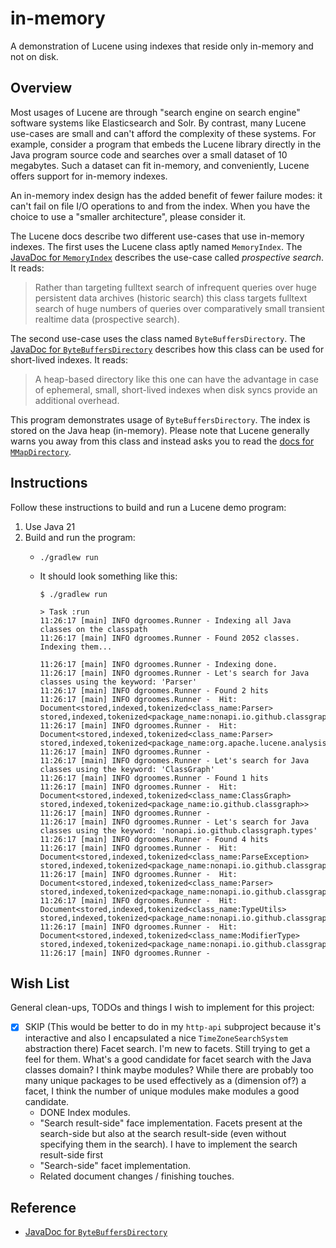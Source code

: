 # in-memory

A demonstration of Lucene using indexes that reside only in-memory and not on disk.


## Overview

Most usages of Lucene are through "search engine on search engine" software systems like Elasticsearch and Solr. By contrast,
many Lucene use-cases are small and can't afford the complexity of these systems. For example, consider a program that
embeds the Lucene library directly in the Java program source code and searches over a small dataset of 10 megabytes.
Such a dataset can fit in-memory, and conveniently, Lucene offers support for in-memory indexes.

An in-memory index design has the added benefit of fewer failure modes: it can't fail on file I/O operations to and from
the index. When you have the choice to use a "smaller architecture", please consider it. 

The Lucene docs describe two different use-cases that use in-memory indexes. The first uses the Lucene class aptly named
`MemoryIndex`. The  [JavaDoc for `MemoryIndex`](https://lucene.apache.org/core/9_2_0/memory/org/apache/lucene/index/memory/MemoryIndex.html)
describes the use-case called *prospective search*. It reads:

> Rather than targeting fulltext search of infrequent queries over huge persistent data archives (historic search) this
> class targets fulltext search of huge numbers of queries over comparatively small transient realtime data (prospective search).

The second use-case uses the class named `ByteBuffersDirectory`. The [JavaDoc for `ByteBuffersDirectory`](https://lucene.apache.org/core/9_2_0/core/org/apache/lucene/store/ByteBuffersDirectory.html)
describes how this class can be used for short-lived indexes. It reads:

> A heap-based directory like this one can have the advantage in case of ephemeral, small, short-lived indexes when disk
> syncs provide an additional overhead.

This program demonstrates usage of `ByteBuffersDirectory`. The index is stored on the Java heap (in-memory). Please
note that Lucene generally warns you away from this class and instead asks you to read the [docs for `MMapDirectory`](https://lucene.apache.org/core/9_2_0/core/org/apache/lucene/store/MMapDirectory.html).


## Instructions

Follow these instructions to build and run a Lucene demo program:

1. Use Java 21
2. Build and run the program:
   * ```shell
     ./gradlew run
     ```
   * It should look something like this:
     ```text
     $ ./gradlew run
     
     > Task :run
     11:26:17 [main] INFO dgroomes.Runner - Indexing all Java classes on the classpath
     11:26:17 [main] INFO dgroomes.Runner - Found 2052 classes. Indexing them...
     
     11:26:17 [main] INFO dgroomes.Runner - Indexing done.
     11:26:17 [main] INFO dgroomes.Runner - Let's search for Java classes using the keyword: 'Parser'
     11:26:17 [main] INFO dgroomes.Runner - Found 2 hits
     11:26:17 [main] INFO dgroomes.Runner -  Hit: Document<stored,indexed,tokenized<class_name:Parser> stored,indexed,tokenized<package_name:nonapi.io.github.classgraph.types>>
     11:26:17 [main] INFO dgroomes.Runner -  Hit: Document<stored,indexed,tokenized<class_name:Parser> stored,indexed,tokenized<package_name:org.apache.lucene.analysis.synonym>>
     11:26:17 [main] INFO dgroomes.Runner -
     11:26:17 [main] INFO dgroomes.Runner - Let's search for Java classes using the keyword: 'ClassGraph'
     11:26:17 [main] INFO dgroomes.Runner - Found 1 hits
     11:26:17 [main] INFO dgroomes.Runner -  Hit: Document<stored,indexed,tokenized<class_name:ClassGraph> stored,indexed,tokenized<package_name:io.github.classgraph>>
     11:26:17 [main] INFO dgroomes.Runner -
     11:26:17 [main] INFO dgroomes.Runner - Let's search for Java classes using the keyword: 'nonapi.io.github.classgraph.types'
     11:26:17 [main] INFO dgroomes.Runner - Found 4 hits
     11:26:17 [main] INFO dgroomes.Runner -  Hit: Document<stored,indexed,tokenized<class_name:ParseException> stored,indexed,tokenized<package_name:nonapi.io.github.classgraph.types>>
     11:26:17 [main] INFO dgroomes.Runner -  Hit: Document<stored,indexed,tokenized<class_name:Parser> stored,indexed,tokenized<package_name:nonapi.io.github.classgraph.types>>
     11:26:17 [main] INFO dgroomes.Runner -  Hit: Document<stored,indexed,tokenized<class_name:TypeUtils> stored,indexed,tokenized<package_name:nonapi.io.github.classgraph.types>>
     11:26:17 [main] INFO dgroomes.Runner -  Hit: Document<stored,indexed,tokenized<class_name:ModifierType> stored,indexed,tokenized<package_name:nonapi.io.github.classgraph.types>>
     11:26:17 [main] INFO dgroomes.Runner -
     ```


## Wish List

General clean-ups, TODOs and things I wish to implement for this project:

* [x] SKIP (This would be better to do in my `http-api` subproject because it's interactive and also I encapsulated a nice `TimeZoneSearchSystem` abstraction there) Facet search. I'm new to facets. Still trying to get a feel for them. What's a good candidate for facet search with
  the Java classes domain? I think maybe modules? While there are probably too many unique packages to be used effectively
  as a (dimension of?) a facet, I think the number of unique modules make modules a good candidate.
  * DONE Index modules.
  * "Search result-side" face implementation. Facets present at the search-side but also at the search result-side (even
    without specifying them in the search). I have to implement the search result-side first
  * "Search-side" facet implementation.
  * Related document changes / finishing touches.


## Reference

* [JavaDoc for `ByteBuffersDirectory`](https://lucene.apache.org/core/9_2_0/core/org/apache/lucene/store/ByteBuffersDirectory.html)
